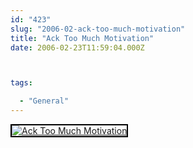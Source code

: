 ```yaml
---
id: "423"
slug: "2006-02-ack-too-much-motivation"
title: "Ack Too Much Motivation"
date: 2006-02-23T11:59:04.000Z



tags:

  - "General"
---
```

<div class="sqs-html-content">
  <div style="float: left; margin-right: 10px; margin-bottom: 10px;"> <a href="http://www.flickr.com/photos/mclazarus/103459586/" title="Ack Too Much Motivation"><img src="http://static.flickr.com/28/103459586_18f9049a0c_m.jpg" alt="Ack Too Much Motivation" style="border: solid 2px #000000;" /></a>
</div>
<p><br clear="all" /></p>
</div>
